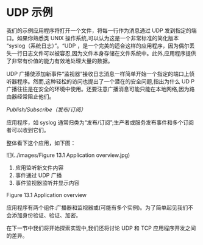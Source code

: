 UDP 示例
====

我们的示例应用程序将打开一个文件，将每一行作为消息通过 UDP 发到指定的端口。如果你熟悉类 UNIX 操作系统,可以认为这是一个非常标准的简化版本 “syslog（系统日志）”。“UDP ，是一个完美的适合这样的应用程序，因为偶尔丢失一行日志文件可以被容忍,因为文件本身存储在文件系统中。此外,应用程序提供了非常有价值的能力有效地处理大量的数据。

UDP 广播使添加新事件“监视器”接收日志消息一样简单开始一个指定的端口上侦听器程序。然而,这种轻松的访问也提出了一个潜在的安全问题,指出为什么 UD P广播往往是在安全的环境中使用。还要注意广播消息可能只能在本地网络,因为路由器经常阻止他们。

*Publish/Subscribe（发布/订阅）*

应用程序，如 syslog 通常归类为“发布/订阅”;生产者或服务发布事件和多个订阅者可以收到它们。

整体看下这个应用，如下图：

![](../images/Figure 13.1 Application overview.jpg)

1. 应用监听新文件内容
2. 事件通过 UDP 广播
3. 事件监视器监听并显示内容

Figure 13.1 Application overview

应用程序有两个组件:广播器和监视器或(可能有多个实例)。为了简单起见我们不会添加身份验证、验证、加密。

在下一节中我们将开始探索实现中,我们还将讨论 UDP 和 TCP 应用程序开发之间的差异。




